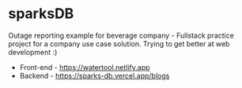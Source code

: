 # sparksDB
Outage reporting example for beverage company -
Fullstack practice project for a company use case solution.
Trying to get better at web development :)

- Front-end - https://watertool.netlify.app
- Backend - https://sparks-db.vercel.app/blogs

  
